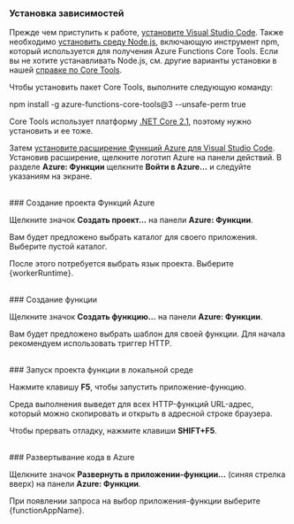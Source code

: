 ### Установка зависимостей

Прежде чем приступить к работе, <a href="https://go.microsoft.com/fwlink/?linkid=2016593" target="_blank">установите Visual Studio Code</a>. Также необходимо <a href="https://go.microsoft.com/fwlink/?linkid=2016195" target="_blank">установить среду Node.js</a>, включающую инструмент npm, который используется для получения Azure Functions Core Tools. Если вы не хотите устанавливать Node.js, см. другие варианты установки в нашей <a href="https://go.microsoft.com/fwlink/?linkid=2016192" target="_blank">справке по Core Tools</a>.

Чтобы установить пакет Core Tools, выполните следующую команду:

<MarkdownHighlighter>npm install -g azure-functions-core-tools@3 --unsafe-perm true</MarkdownHighlighter>

Core Tools использует платформу <a href="https://go.microsoft.com/fwlink/?linkid=2016373" target="_blank">.NET Core 2.1</a>, поэтому нужно установить и ее тоже.

Затем <a href="https://go.microsoft.com/fwlink/?linkid=2016800" target="_blank">установите расширение Функций Azure для Visual Studio Code</a>. Установив расширение, щелкните логотип Azure на панели действий. В разделе **Azure: Функции** щелкните **Войти в Azure…** и следуйте указаниям на экране.

<br/>
### Создание проекта Функций Azure

Щелкните значок **Создать проект…** на панели **Azure: Функции**.

Вам будет предложено выбрать каталог для своего приложения. Выберите пустой каталог.

После этого потребуется выбрать язык проекта. Выберите {workerRuntime}.

<br/>
### Создание функции

Щелкните значок **Создать функцию…** на панели **Azure: Функции**.

Вам будет предложено выбрать шаблон для своей функции. Для начала рекомендуем использовать триггер HTTP.

<br/>
### Запуск проекта функции в локальной среде

Нажмите клавишу **F5**, чтобы запустить приложение-функцию.

Среда выполнения выведет для всех HTTP-функций URL-адрес, который можно скопировать и открыть в адресной строке браузера.

Чтобы прервать отладку, нажмите клавиши **SHIFT+F5**.

<br/>
### Развертывание кода в Azure

Щелкните значок **Развернуть в приложении-функции…** (синяя стрелка вверх) на панели **Azure: Функции**.

При появлении запроса на выбор приложения-функции выберите {functionAppName}.
